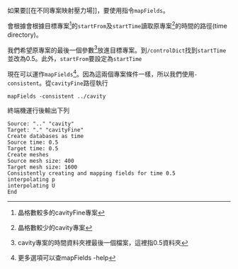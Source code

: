 如果要[[在不同專案映射壓力場]]，要使用指令`mapFields`。

會根據會根據目標專案[^1]的`startFrom`及`startTime`讀取原專案[^2]的時間的路徑(time directory)。

我們希望原專案的最後一個參數[^3]放進目標專案。到`/controlDict`找到`startTime`並改為0.5。此外，`startFrom`要設定為`startTime`

現在可以運作`mapFields`[^4]。因為這兩個專案條件一樣，所以我們使用`-consistent`。從`cavityFine`路徑執行
```
mapFields -consistent ../cavity
```
終端機運行後輸出下列
```
Source: ".." "cavity"
Target: "." "cavityFine"
Create databases as time
Source time: 0.5
Target time: 0.5
Create meshes
Source mesh size: 400
Target mesh size: 1600
Consistently creating and mapping fields for time 0.5
interpolating p
interpolating U
End
```
[^1]:晶格數較多的cavityFine專案
[^2]:晶格數較少的cavity專案
[^3]:cavity專案的時間資料夾裡最後一個檔案，這裡指0.5資料夾
[^4]:更多選項可以查mapFields -help